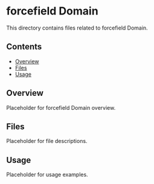 # forcefield Domain

This directory contains files related to forcefield Domain.

## Contents

- [Overview](#overview)
- [Files](#files)
- [Usage](#usage)

## Overview

Placeholder for forcefield Domain overview.

## Files

Placeholder for file descriptions.

## Usage

Placeholder for usage examples.
